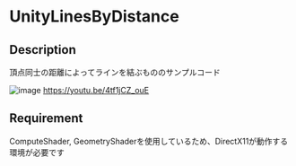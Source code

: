# UnityLinesByDistance

## Description
頂点同士の距離によってラインを結ぶもののサンプルコード

![image](https://github.com/hiroakioishi/UnityLinesByDistance/blob/master/img.jpg)
https://youtu.be/4tf1jCZ_ouE


## Requirement
ComputeShader, GeometryShaderを使用しているため、DirectX11が動作する環境が必要です

